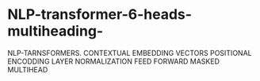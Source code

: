 # NLP-transformer-6-heads-multiheading-
NLP-TARNSFORMERS.
CONTEXTUAL EMBEDDING VECTORS
POSITIONAL ENCODDING
LAYER NORMALIZATION
FEED FORWARD
MASKED MULTIHEAD 




